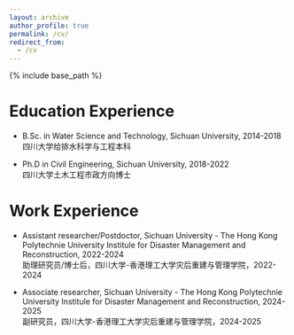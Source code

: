 ```yaml
---
layout: archive
author_profile: true
permalink: /cv/
redirect_from:
  - /cv
---
```


{% include base_path %}

# Education Experience

- B.Sc. in Water Science and Technology, Sichuan University, 2014-2018<br/>四川大学给排水科学与工程本科

- Ph.D in Civil Engineering, Sichuan University, 2018-2022<br/>四川大学土木工程市政方向博士

# Work Experience

- Assistant researcher/Postdoctor, Sichuan University - The Hong Kong Polytechnie University Institule for Disaster Management and Reconstruction, 2022-2024<br/>助理研究员/博士后，四川大学-香港理工大学灾后重建与管理学院，2022-2024

- Associate researcher, Sichuan University - The Hong Kong Polytechnie University Institule for Disaster Management and Reconstruction, 2024-2025<br/>副研究员，四川大学-香港理工大学灾后重建与管理学院，2024-2025
